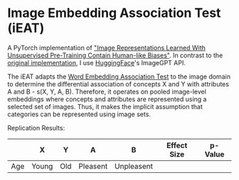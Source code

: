 # Image Embedding Association Test (iEAT)
A PyTorch implementation of ["Image Representations Learned With Unsupervised Pre-Training Contain Human-like Biases"](https://arxiv.org/pdf/2010.15052.pdf). In contrast to the [original implementation](https://github.com/ryansteed/ieat), I use [HuggingFace](https://huggingface.co/docs/transformers/model_doc/imagegpt)'s ImageGPT API. 

The iEAT adapts the [Word Embedding Association Test](https://www.science.org/doi/10.1126/science.aal4230) to the image domain to determine the differential association of concepts X and Y with attributes A and B - s(X, Y, A, B). Therefore, it operates on pooled image-level embeddings where concepts and attributes are represented using a selected set of images. Thus, it makes the implicit assumption that categories can be represented using image sets.

Replication Results: 

|               | X             | Y             | A             | B             | Effect Size   | p-Value       |
| ------------- |:-------------:|:-------------:|:-------------:|:-------------:|:-------------:|:-------------:|
| Age           | Young         | Old           | Pleasent      | Unpleasent    |               |               |  
